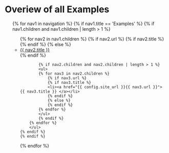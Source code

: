# Overiew of all Examples

<ul>
  {% for nav1 in navigation %}
    {% if nav1.title == 'Examples' %}
    {% if nav1.children and nav1.children | length > 1 %}
    <ul>
        {% for nav2 in nav1.children %}
            {% if nav2.url %}
            {% if nav2.title %}
            <!-- <li><a href="/{{ nav2.url }}">{{ nav2.title }} </a></li> -->
            {% endif %}
            {% else %}
            <li><a href="{{ config.site_url }}{{ nav2.children[0].url }}">{{ nav2.title }} </a></li>
            {% endif %}

            {% if nav2.children and nav2.children | length > 1 %}
            <ul>
            {% for nav3 in nav2.children %}
                {% if nav3.url %}
                {% if nav3.title %}
                <li><a href="{{ config.site_url }}{{ nav3.url }}">{{ nav3.title }} </a></li>
                {% endif %}
                {% else %}
                {% endif %}
            {% endfor %}
            </ul>
            {% endif %}
        {% endfor %}
        </ul>
    {% endif %}
    {% endif %}
  {% endfor %}
</ul>